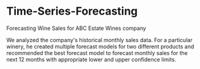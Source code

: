 # Time-Series-Forecasting

Forecasting Wine Sales for ABC Estate Wines company

We analyzed the company's historical monthly sales data. For a particular winery, he created multiple forecast models for two different products and recommended the best forecast model to forecast monthly sales for the next 12 months with appropriate lower and upper confidence limits.
